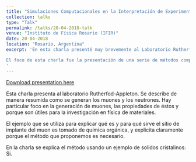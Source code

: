 ```yaml
---
title: "Simulaciones Computacionales en la Interpretación de Experimentos a Gran Escala: el Caso de los Muones"
collection: talks
type: "Talk"
permalink: /talks/20-04-2018-talk
venue: "Instituto de Física Rosario (IFIR)"
date: 20-04-2018
location: "Rosario, Argentina"
excerpt: 'En esta charla presenté muy brevemente al Laboratorio Rutherford Appleton y a describí como se generan y se usan las partículas subatómicas denominadas muones.  Los experimentos con muones se utilizan en áreas muy variadas, que van desde química orgánica hasta física de semiconductores. 

El foco de esta charla fue la presentación de una serie de métodos computacionales que hemos desarrollado para ayudar en la interpretación de los diferentes tipos de experimentos con muones. Estos métodos combinan cálculos de primeros principios con técnicas de aprendizaje automatizado (machine learning), y nos han permitido identificar parámetros que son cruciales para los experimentos con muones, tales como el sitio de implante del muon en estos experimentos. 
'
---
```


[Download presentation here](http://leandro-liborio.github.io/files/Charla-IFIR.pdf)  


Esta charla presenta al laboratorio Rutherfod-Appleton.  Se describe de manera resumida como se generan los muones y los neutrones.  Hay particular foco en la generación de muones, las propiedades de éstos y porque son útiles para la investigación en física de materiales.  

El ejemplo que se utiliza para explicar qué es y para qué sirve el sitio de implante del muon es tomado de química orgánica, y explicita claramente porque el método que proponemos es necesario. 

En la charla se explica el método usando un ejemplo de solidos cristalinos: Si. 

